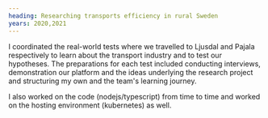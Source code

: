 ```yaml
---
heading: Researching transports efficiency in rural Sweden
years: 2020,2021
---
```


I coordinated the real-world tests where we travelled to Ljusdal and Pajala respectively to learn about the transport industry and to test our hypotheses. The preparations for each test included conducting interviews, demonstration our platform and the ideas underlying the research project and structuring my own and the team's learning journey.

I also worked on the code (nodejs/typescript) from time to time and worked on the hosting environment (kubernetes) as well.
